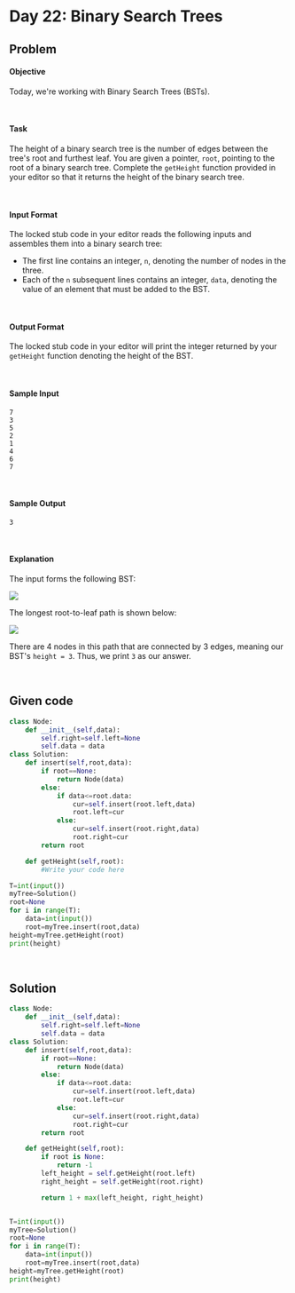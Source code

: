 # Day 22: Binary Search Trees
## Problem
#### Objective

Today, we're working with Binary Search Trees (BSTs).

<br>

#### Task

The height of a binary search tree is the number of edges between the tree's root and furthest leaf. You are given a pointer, `root`, pointing to the root of a binary search tree. Complete the `getHeight` function provided in your editor so that it returns the height of the binary search tree.

<br>

#### Input Format

The locked stub code in your editor reads the following inputs and assembles them into a binary search tree:

- The first line contains an integer, `n`, denoting the number of nodes in the three.
- Each of the `n` subsequent lines contains an integer, `data`, denoting the value of an element that must be added to the BST.

<br>

#### Output Format

The locked stub code in your editor will print the integer returned by your `getHeight` function denoting the height of the BST.

<br>

#### Sample Input


```
7
3
5
2
1
4
6
7
```

<br>

#### Sample Output


```
3
```

<br>

#### Explanation


The input forms the following BST:

![](https://s3.amazonaws.com/hr-challenge-images/17175/1459894869-6bb53ce6eb-BST.png)


The longest root-to-leaf path is shown below:

![](https://s3.amazonaws.com/hr-challenge-images/17175/1459895368-4955f9ce74-LongestRTL.png)


There are 4 nodes in this path that are connected by 3 edges, meaning our BST's `height = 3`. Thus, we print `3` as our answer.

<br>

## Given code

```python
class Node:
    def __init__(self,data):
        self.right=self.left=None
        self.data = data
class Solution:
    def insert(self,root,data):
        if root==None:
            return Node(data)
        else:
            if data<=root.data:
                cur=self.insert(root.left,data)
                root.left=cur
            else:
                cur=self.insert(root.right,data)
                root.right=cur
        return root

    def getHeight(self,root):
        #Write your code here

T=int(input())
myTree=Solution()
root=None
for i in range(T):
    data=int(input())
    root=myTree.insert(root,data)
height=myTree.getHeight(root)
print(height)  
```


<br>

## Solution


```python
class Node:
    def __init__(self,data):
        self.right=self.left=None
        self.data = data
class Solution:
    def insert(self,root,data):
        if root==None:
            return Node(data)
        else:
            if data<=root.data:
                cur=self.insert(root.left,data)
                root.left=cur
            else:
                cur=self.insert(root.right,data)
                root.right=cur
        return root

    def getHeight(self,root):
        if root is None:
            return -1
        left_height = self.getHeight(root.left)
        right_height = self.getHeight(root.right)

        return 1 + max(left_height, right_height)


T=int(input())
myTree=Solution()
root=None
for i in range(T):
    data=int(input())
    root=myTree.insert(root,data)
height=myTree.getHeight(root)
print(height)       
```
